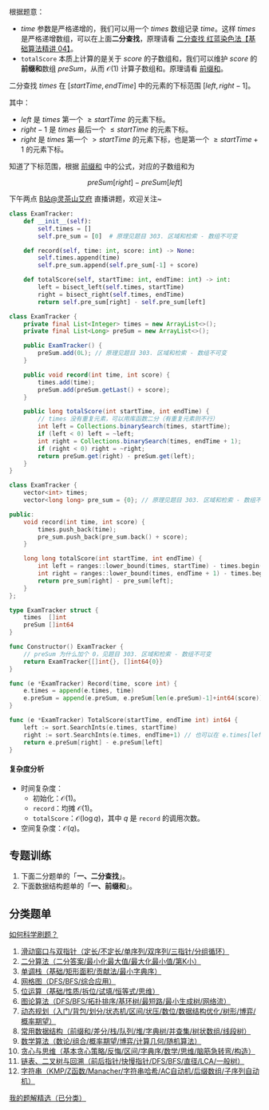 根据题意：

- $\textit{time}$ 参数是严格递增的，我们可以用一个 $\textit{times}$ 数组记录 $\textit{time}$。这样 $\textit{times}$ 是严格递增数组，可以在上面**二分查找**，原理请看 [二分查找 红蓝染色法【基础算法精讲 04】](https://www.bilibili.com/video/BV1AP41137w7/)。
- $\texttt{totalScore}$ 本质上计算的是关于 $\textit{score}$ 的子数组和，我们可以维护 $\textit{score}$ 的**前缀和**数组 $\textit{preSum}$，从而 $\mathcal{O}(1)$ 计算子数组和。原理请看 [前缀和](https://leetcode.cn/problems/range-sum-query-immutable/solution/qian-zhui-he-ji-qi-kuo-zhan-fu-ti-dan-py-vaar/)。

二分查找 $\textit{times}$ 在 $[\textit{startTime},\textit{endTime}]$ 中的元素的下标范围 $[\textit{left},\textit{right}-1]$。

其中：

- $\textit{left}$ 是 $\textit{times}$ 第一个 $\ge \textit{startTime}$ 的元素下标。
- $\textit{right}-1$ 是 $\textit{times}$ 最后一个 $\le \textit{startTime}$ 的元素下标。
- $\textit{right}$ 是 $\textit{times}$ 第一个 $> \textit{startTime}$ 的元素下标，也是第一个 $\ge \textit{startTime}+1$ 的元素下标。

知道了下标范围，根据 [前缀和](https://leetcode.cn/problems/range-sum-query-immutable/solution/qian-zhui-he-ji-qi-kuo-zhan-fu-ti-dan-py-vaar/) 中的公式，对应的子数组和为

$$
\textit{preSum}[\textit{right}] - \textit{preSum}[\textit{left}]
$$

下午两点 [B站@灵茶山艾府](https://space.bilibili.com/206214) 直播讲题，欢迎关注~

```py [sol-Python3]
class ExamTracker:
    def __init__(self):
        self.times = []
        self.pre_sum = [0]  # 原理见题目 303. 区域和检索 - 数组不可变

    def record(self, time: int, score: int) -> None:
        self.times.append(time)
        self.pre_sum.append(self.pre_sum[-1] + score)

    def totalScore(self, startTime: int, endTime: int) -> int:
        left = bisect_left(self.times, startTime)
        right = bisect_right(self.times, endTime)
        return self.pre_sum[right] - self.pre_sum[left]
```

```java [sol-Java]
class ExamTracker {
    private final List<Integer> times = new ArrayList<>();
    private final List<Long> preSum = new ArrayList<>();

    public ExamTracker() {
        preSum.add(0L); // 原理见题目 303. 区域和检索 - 数组不可变
    }

    public void record(int time, int score) {
        times.add(time);
        preSum.add(preSum.getLast() + score);
    }

    public long totalScore(int startTime, int endTime) {
        // times 没有重复元素，可以用库函数二分（有重复元素则不行）
        int left = Collections.binarySearch(times, startTime);
        if (left < 0) left = ~left;
        int right = Collections.binarySearch(times, endTime + 1);
        if (right < 0) right = ~right;
        return preSum.get(right) - preSum.get(left);
    }
}
```

```cpp [sol-C++]
class ExamTracker {
    vector<int> times;
    vector<long long> pre_sum = {0}; // 原理见题目 303. 区域和检索 - 数组不可变

public:
    void record(int time, int score) {
        times.push_back(time);
        pre_sum.push_back(pre_sum.back() + score);
    }

    long long totalScore(int startTime, int endTime) {
        int left = ranges::lower_bound(times, startTime) - times.begin();
        int right = ranges::lower_bound(times, endTime + 1) - times.begin();
        return pre_sum[right] - pre_sum[left];
    }
};
```

```go [sol-Go]
type ExamTracker struct {
	times  []int
	preSum []int64
}

func Constructor() ExamTracker {
	// preSum 为什么加个 0，见题目 303. 区域和检索 - 数组不可变
	return ExamTracker{[]int{}, []int64{0}}
}

func (e *ExamTracker) Record(time, score int) {
	e.times = append(e.times, time)
	e.preSum = append(e.preSum, e.preSum[len(e.preSum)-1]+int64(score))
}

func (e *ExamTracker) TotalScore(startTime, endTime int) int64 {
	left := sort.SearchInts(e.times, startTime)
	right := sort.SearchInts(e.times, endTime+1) // 也可以在 e.times[left:] 中二分
	return e.preSum[right] - e.preSum[left]
}
```

#### 复杂度分析

- 时间复杂度：
  - 初始化：$\mathcal{O}(1)$。
  - $\texttt{record}$：均摊 $\mathcal{O}(1)$。
  - $\texttt{totalScore}$：$\mathcal{O}(\log q)$，其中 $q$ 是 $\texttt{record}$ 的调用次数。
- 空间复杂度：$\mathcal{O}(q)$。

## 专题训练

1. 下面二分题单的「**一、二分查找**」。
2. 下面数据结构题单的「**一、前缀和**」。

## 分类题单

[如何科学刷题？](https://leetcode.cn/circle/discuss/RvFUtj/)

1. [滑动窗口与双指针（定长/不定长/单序列/双序列/三指针/分组循环）](https://leetcode.cn/circle/discuss/0viNMK/)
2. [二分算法（二分答案/最小化最大值/最大化最小值/第K小）](https://leetcode.cn/circle/discuss/SqopEo/)
3. [单调栈（基础/矩形面积/贡献法/最小字典序）](https://leetcode.cn/circle/discuss/9oZFK9/)
4. [网格图（DFS/BFS/综合应用）](https://leetcode.cn/circle/discuss/YiXPXW/)
5. [位运算（基础/性质/拆位/试填/恒等式/思维）](https://leetcode.cn/circle/discuss/dHn9Vk/)
6. [图论算法（DFS/BFS/拓扑排序/基环树/最短路/最小生成树/网络流）](https://leetcode.cn/circle/discuss/01LUak/)
7. [动态规划（入门/背包/划分/状态机/区间/状压/数位/数据结构优化/树形/博弈/概率期望）](https://leetcode.cn/circle/discuss/tXLS3i/)
8. [常用数据结构（前缀和/差分/栈/队列/堆/字典树/并查集/树状数组/线段树）](https://leetcode.cn/circle/discuss/mOr1u6/)
9. [数学算法（数论/组合/概率期望/博弈/计算几何/随机算法）](https://leetcode.cn/circle/discuss/IYT3ss/)
10. [贪心与思维（基本贪心策略/反悔/区间/字典序/数学/思维/脑筋急转弯/构造）](https://leetcode.cn/circle/discuss/g6KTKL/)
11. [链表、二叉树与回溯（前后指针/快慢指针/DFS/BFS/直径/LCA/一般树）](https://leetcode.cn/circle/discuss/K0n2gO/)
12. [字符串（KMP/Z函数/Manacher/字符串哈希/AC自动机/后缀数组/子序列自动机）](https://leetcode.cn/circle/discuss/SJFwQI/)

[我的题解精选（已分类）](https://github.com/EndlessCheng/codeforces-go/blob/master/leetcode/SOLUTIONS.md)
